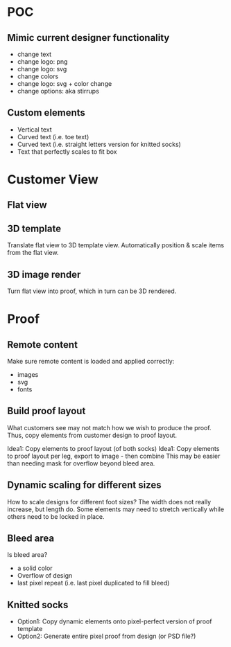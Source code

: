 # POC

## Mimic current designer functionality

- change text
- change logo: png
- change logo: svg
- change colors
- change logo: svg + color change
- change options: aka stirrups

## Custom elements

- Vertical text
- Curved text (i.e. toe text)
- Curved text (i.e. straight letters version for knitted socks)
- Text that perfectly scales to fit box

# Customer View

## Flat view

## 3D template

Translate flat view to 3D template view. Automatically position & scale items from the flat view.

## 3D image render

Turn flat view into proof, which in turn can be 3D rendered.

# Proof

## Remote content

Make sure remote content is loaded and applied correctly:

- images
- svg
- fonts

## Build proof layout

What customers see may not match how we wish to produce the proof. Thus, copy elements from customer design to proof layout.

Idea1: Copy elements to proof layout (of both socks)
Idea1: Copy elements to proof layout per leg, export to image - then combine
This may be easier than needing mask for overflow beyond bleed area.

## Dynamic scaling for different sizes

How to scale designs for different foot sizes?
The width does not really increase, but length do. Some elements may need to stretch vertically while others need to be locked in place.

## Bleed area

Is bleed area?

- a solid color
- Overflow of design
- last pixel repeat (i.e. last pixel duplicated to fill bleed)

## Knitted socks

- Option1: Copy dynamic elements onto pixel-perfect version of proof template
- Option2: Generate entire pixel proof from design (or PSD file?)
